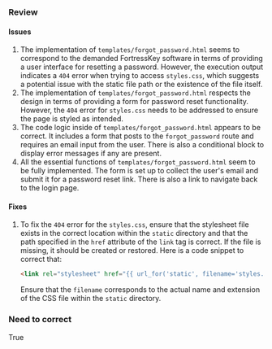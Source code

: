 ### Review
#### Issues
1. The implementation of `templates/forgot_password.html` seems to correspond to the demanded FortressKey software in terms of providing a user interface for resetting a password. However, the execution output indicates a `404` error when trying to access `styles.css`, which suggests a potential issue with the static file path or the existence of the file itself.
2. The implementation of `templates/forgot_password.html` respects the design in terms of providing a form for password reset functionality. However, the `404` error for `styles.css` needs to be addressed to ensure the page is styled as intended.
3. The code logic inside of `templates/forgot_password.html` appears to be correct. It includes a form that posts to the `forgot_password` route and requires an email input from the user. There is also a conditional block to display error messages if any are present.
4. All the essential functions of `templates/forgot_password.html` seem to be fully implemented. The form is set up to collect the user's email and submit it for a password reset link. There is also a link to navigate back to the login page.

#### Fixes
1. To fix the `404` error for the `styles.css`, ensure that the stylesheet file exists in the correct location within the `static` directory and that the path specified in the `href` attribute of the `link` tag is correct. If the file is missing, it should be created or restored. Here is a code snippet to correct that:
    ```html
    <link rel="stylesheet" href="{{ url_for('static', filename='styles.css') }}">
    ```
   Ensure that the `filename` corresponds to the actual name and extension of the CSS file within the `static` directory.

### Need to correct
True